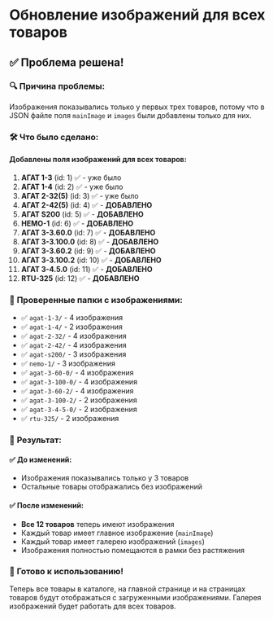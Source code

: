 # Обновление изображений для всех товаров

## ✅ **Проблема решена!**

### 🔍 **Причина проблемы:**
Изображения показывались только у первых трех товаров, потому что в JSON файле поля `mainImage` и `images` были добавлены только для них.

### 🛠️ **Что было сделано:**

#### **Добавлены поля изображений для всех товаров:**

1. **АГАТ 1-3** (id: 1) ✅ - уже было
2. **АГАТ 1-4** (id: 2) ✅ - уже было  
3. **АГАТ 2-32(5)** (id: 3) ✅ - уже было
4. **АГАТ 2-42(5)** (id: 4) ✅ - **ДОБАВЛЕНО**
5. **АГАТ S200** (id: 5) ✅ - **ДОБАВЛЕНО**
6. **НЕМО-1** (id: 6) ✅ - **ДОБАВЛЕНО**
7. **АГАТ 3-3.60.0** (id: 7) ✅ - **ДОБАВЛЕНО**
8. **АГАТ 3-3.100.0** (id: 8) ✅ - **ДОБАВЛЕНО**
9. **АГАТ 3-3.60.2** (id: 9) ✅ - **ДОБАВЛЕНО**
10. **АГАТ 3-3.100.2** (id: 10) ✅ - **ДОБАВЛЕНО**
11. **АГАТ 3-4.5.0** (id: 11) ✅ - **ДОБАВЛЕНО**
12. **RTU-325** (id: 12) ✅ - **ДОБАВЛЕНО**

### 📁 **Проверенные папки с изображениями:**

- ✅ `agat-1-3/` - 4 изображения
- ✅ `agat-1-4/` - 2 изображения  
- ✅ `agat-2-32/` - 4 изображения
- ✅ `agat-2-42/` - 4 изображения
- ✅ `agat-s200/` - 3 изображения
- ✅ `nemo-1/` - 3 изображения
- ✅ `agat-3-60-0/` - 4 изображения
- ✅ `agat-3-100-0/` - 4 изображения
- ✅ `agat-3-60-2/` - 4 изображения
- ✅ `agat-3-100-2/` - 2 изображения
- ✅ `agat-3-4-5-0/` - 2 изображения
- ✅ `rtu-325/` - 2 изображения

### 🎯 **Результат:**

#### ✅ **До изменений:**
- Изображения показывались только у 3 товаров
- Остальные товары отображались без изображений

#### ✅ **После изменений:**
- **Все 12 товаров** теперь имеют изображения
- Каждый товар имеет главное изображение (`mainImage`)
- Каждый товар имеет галерею изображений (`images`)
- Изображения полностью помещаются в рамки без растяжения

### 🚀 **Готово к использованию!**

Теперь все товары в каталоге, на главной странице и на страницах товаров будут отображаться с загруженными изображениями. Галерея изображений будет работать для всех товаров. 